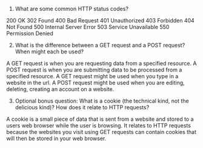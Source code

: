 1. What are some common HTTP status codes?

200 OK
302 Found
400 Bad Request
401 Unauthorized
403 Forbidden
404 Not Found
500 Internal Server Error
503 Service Unavailable
550 Permission Denied

2. What is the difference between a GET request and a POST request? When might each be used?

A GET request is when you are requesting data from a specified resource.  A POST request is when you are submitting data to be processed from a specified resource.  A GET request might be used when you type in a website in the url.  A POST request might be used when you are editing, deleting, creating an account on a website.

3. Optional bonus question: What is a cookie (the technical kind, not the delicious kind)? How does it relate to HTTP requests?

A cookie is a small piece of data that is sent from a website and stored to a users web browser while the user is browsing.  It relates to HTTP requests because the websites you visit using GET requests can contain cookies that will then be stored in your web browser.